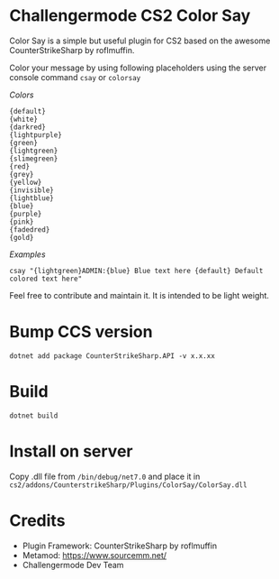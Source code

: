 # Challengermode CS2 Color Say

Color Say is a simple but useful plugin for CS2 based on the awesome CounterStrikeSharp by roflmuffin. 

Color your message by using following placeholders using the server console command ```csay``` or ```colorsay```

*Colors*
```
{default}
{white} 
{darkred}
{lightpurple}
{green}
{lightgreen}
{slimegreen}
{red} 
{grey} 
{yellow}
{invisible}
{lightblue}
{blue}
{purple} 
{pink}
{fadedred}
{gold}
```

*Examples*
```
csay "{lightgreen}ADMIN:{blue} Blue text here {default} Default colored text here"
```

Feel free to contribute and maintain it. It is intended to be light weight.

# Bump CCS version
```dotnet add package CounterStrikeSharp.API -v x.x.xx```

# Build
```dotnet build```

# Install on server
Copy .dll file from ```/bin/debug/net7.0``` and place it in ```cs2/addons/CounterstrikeSharp/Plugins/ColorSay/ColorSay.dll```

# Credits
* Plugin Framework: CounterStrikeSharp by roflmuffin
* Metamod: https://www.sourcemm.net/
* Challengermode Dev Team


